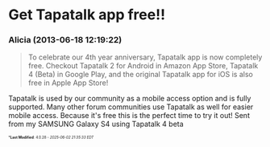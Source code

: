 # Get Tapatalk app free!!

### **Alicia** (2013-06-18 12:19:22)

> To celebrate our 4th year anniversary, Tapatalk app is now completely free. Checkout Tapatalk 2 for Android in Amazon App Store, Tapatalk 4 (Beta) in Google Play, and the original Tapatalk app for iOS is also free in Apple App Store!

Tapatalk is used by our community as a mobile access option and is fully supported. Many other forum communities use Tapatalk as well for easier mobile access.
Because it's free this is the perfect time to try it out!
Sent from my SAMSUNG Galaxy S4 using Tapatalk 4 beta



<span style="font-size: 0.5em;">***Last Modified**: 4.0.28 - *2025-06-02 21:35:33 EDT*</span>